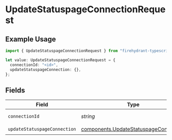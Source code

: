 # UpdateStatuspageConnectionRequest

## Example Usage

```typescript
import { UpdateStatuspageConnectionRequest } from "firehydrant-typescript-sdk/models/operations";

let value: UpdateStatuspageConnectionRequest = {
  connectionId: "<id>",
  updateStatuspageConnection: {},
};
```

## Fields

| Field                                                                                          | Type                                                                                           | Required                                                                                       | Description                                                                                    |
| ---------------------------------------------------------------------------------------------- | ---------------------------------------------------------------------------------------------- | ---------------------------------------------------------------------------------------------- | ---------------------------------------------------------------------------------------------- |
| `connectionId`                                                                                 | *string*                                                                                       | :heavy_check_mark:                                                                             | Connection UUID                                                                                |
| `updateStatuspageConnection`                                                                   | [components.UpdateStatuspageConnection](../../models/components/updatestatuspageconnection.md) | :heavy_check_mark:                                                                             | N/A                                                                                            |